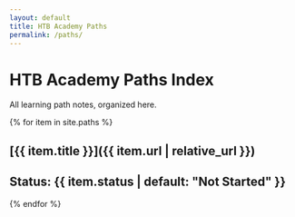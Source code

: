 ```yaml
---
layout: default
title: HTB Academy Paths
permalink: /paths/
---
```


# HTB Academy Paths Index

All learning path notes, organized here.

{% for item in site.paths %}
## [{{ item.title }}]({{ item.url | relative_url }})
**Status:** {{ item.status | default: "Not Started" }}
---
{% endfor %}
